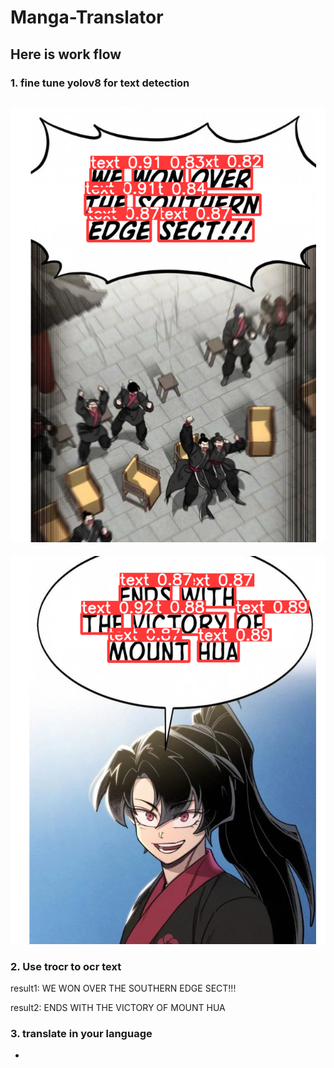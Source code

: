 # Manga-Translator

## Here is work flow

### 1. fine tune yolov8 for text detection
![image](https://github.com/NawinMasterM/Manga-Translator/blob/main/images/yolo_crop1.png)
--
![image](https://github.com/NawinMasterM/Manga-Translator/blob/main/images/yolo_crop2.png)

### 2. Use trocr to ocr text
result1: WE WON OVER THE SOUTHERN EDGE SECT!!!

result2: ENDS WITH THE VICTORY OF MOUNT HUA

### 3. translate in your language
- 
